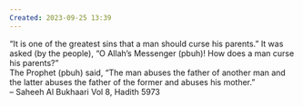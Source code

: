 ```yaml
---
Created: 2023-09-25 13:39
---
```

“It is one of the greatest sins that a man should curse his parents.” It was asked (by the people), “O Allah’s Messenger (pbuh)! How does a man curse his parents?”  
The Prophet (pbuh) said, “The man abuses the father of another man and the latter abuses the father of the former and abuses his mother.”  
– Saheeh Al Bukhaari Vol 8, Hadith 5973
